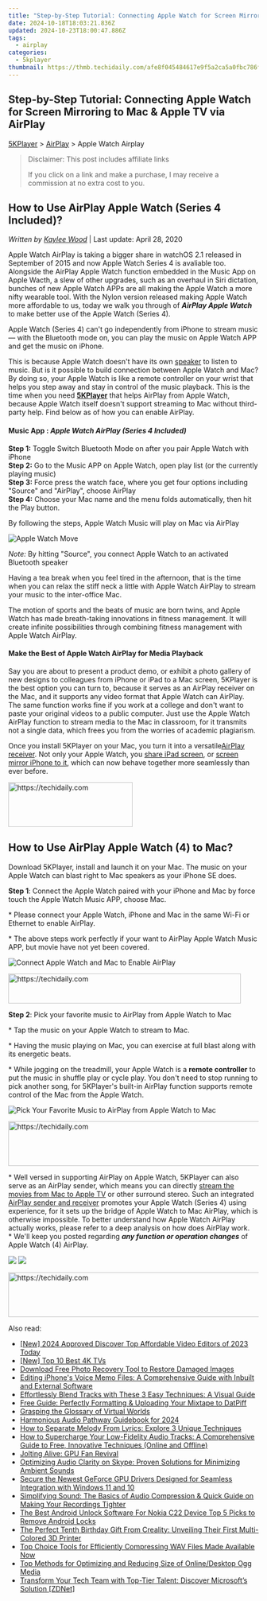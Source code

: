 ```yaml
---
title: "Step-by-Step Tutorial: Connecting Apple Watch for Screen Mirroring to Mac & Apple TV via AirPlay"
date: 2024-10-18T18:03:21.836Z
updated: 2024-10-23T18:00:47.886Z
tags:
  - airplay
categories:
  - 5kplayer
thumbnail: https://thmb.techidaily.com/afe8f045484617e9f5a2ca5a0fbc786ffaec7f39c500d09279ae8778f97ad566.jpg
---
```


## Step-by-Step Tutorial: Connecting Apple Watch for Screen Mirroring to Mac & Apple TV via AirPlay

[5KPlayer](https://tools.techidaily.com/5kplayer/products/) \> [AirPlay](https://tools.techidaily.com/5kplayer/airplay/) \> Apple Watch Airplay

>  Disclaimer: This post includes affiliate links
>
>  If you click on a link and make a purchase, I may receive a commission at no extra cost to you.
>

## How to Use AirPlay Apple Watch (Series 4 Included)?

 _Written by [Kaylee Wood](https://www.quora.com/profile/Amanda-Hu-21)_ | Last update: April 28, 2020

Apple Watch AirPlay is taking a bigger share in watchOS 2.1 released in September of 2015 and now Apple Watch Series 4 is avaliable too. Alongside the AirPlay Apple Watch function embedded in the Music App on Apple Wacth, a slew of other upgrades, such as an overhaul in Siri dictation, bunches of new Apple Watch APPs are all making the Apple Watch a more nifty wearable tool. With the Nylon version released making Apple Watch more affordable to us, today we walk you through of _**AirPlay Apple Watch**_ to make better use of the Apple Watch (Series 4).

Apple Watch (Series 4) can't go independently from iPhone to stream music — with the Bluetooth mode on, you can play the music on Apple Watch APP and get the music on iPhone.

This is because Apple Watch doesn't have its own [speaker](https://tools.techidaily.com/5kplayer/airplay/) to listen to music. But is it possible to build connection between Apple Watch and Mac? By doing so, your Apple Watch is like a remote controller on your wrist that helps you step away and stay in control of the music playback. This is the time when you need [**5KPlayer**](https://tools.techidaily.com/5kplayer/products/) that helps AirPlay from Apple Watch, because Apple Watch itself doesn't support streaming to Mac without third-party help. Find below as of how you can enable AirPlay.

#### **Music App** : **_Apple Watch AirPlay (Series 4 Included)_**

**Step 1:** Toggle Switch Bluetooth Mode on after you pair Apple Watch with iPhone  
**Step 2:** Go to the Music APP on Apple Watch, open play list (or the currently playing music)  
**Step 3:** Force press the watch face, where you get four options including "Source" and "AirPlay", choose AirPlay  
**Step 4:** Choose your Mac name and the menu folds automatically, then hit the Play button.

By following the steps, Apple Watch Music will play on Mac via AirPlay

![Apple Watch Move](https://www.5kplayer.com/airplay/img/5k-apple-watch-airplay-yxt-032503.jpg) 

_Note:_ By hitting "Source", you connect Apple Watch to an activated Bluetooth speaker

Having a tea break when you feel tired in the afternoon, that is the time when you can relax the stiff neck a little with Apple Watch AirPlay to stream your music to the inter-office Mac.

The motion of sports and the beats of music are born twins, and Apple Watch has made breath-taking innovations in fitness management. It will create infinite possibilities through combining fitness management with Apple Watch AirPlay.

#### **Make the Best of Apple Watch AirPlay for Media Playback**

Say you are about to present a product demo, or exhibit a photo gallery of new designs to colleagues from iPhone or iPad to a Mac screen, 5KPlayer is the best option you can turn to, because it serves as an AirPlay receiver on the Mac, and it supports any video format that Apple Watch can AirPlay. The same function works fine if you work at a college and don't want to paste your original videos to a public computer. Just use the Apple Watch AirPlay function to stream media to the Mac in classroom, for it transmits not a single data, which frees you from the worries of academic plagiarism.

Once you install 5KPlayer on your Mac, you turn it into a versatile[AirPlay receiver](https://tools.techidaily.com/5kplayer/airplay/). Not only your Apple Watch, you [share iPad screen](https://tools.techidaily.com/5kplayer/airplay/), or [screen mirror iPhone to it](https://tools.techidaily.com/5kplayer/airplay/), which can now behave together more seamlessly than ever before.

<!-- affiliate ads begin -->
<a href="https://bluettius.sjv.io/c/5597632/2139112/17108" target="_top" id="2139112">
  <img src="//a.impactradius-go.com/display-ad/17108-2139112" border="0" alt="https://techidaily.com" width="250" height="90"/>
</a>
<img height="0" width="0" src="https://bluettius.sjv.io/i/5597632/2139112/17108" style="position:absolute;visibility:hidden;" border="0" />
<!-- affiliate ads end -->

## How to Use AirPlay Apple Watch (4) to Mac?

Download 5KPlayer, install and launch it on your Mac. The music on your Apple Watch can blast right to Mac speakers as your iPhone SE does.

**Step 1**: Connect the Apple Watch paired with your iPhone and Mac by force touch the Apple Watch Music APP, choose Mac. 

\* Please connect your Apple Watch, iPhone and Mac in the same Wi-Fi or Ethernet to enable AirPlay.  
  
 \* The above steps work perfectly if your want to AirPlay Apple Watch Music APP, but movie have not yet been covered. 

![Connect Apple Watch and Mac to Enable AirPlay](https://www.5kplayer.com/airplay/img/5k-how-to-use-airplay-on-mac-trl-032002.jpg)

<!-- affiliate ads begin -->
<a href="https://aligracehair.sjv.io/c/5597632/2135360/19272" target="_top" id="2135360">
  <img src="//a.impactradius-go.com/display-ad/19272-2135360" border="0" alt="https://techidaily.com" width="468" height="60"/>
</a>
<img height="0" width="0" src="https://aligracehair.sjv.io/i/5597632/2135360/19272" style="position:absolute;visibility:hidden;" border="0" />
<!-- affiliate ads end -->

**Step 2**: Pick your favorite music to AirPlay from Apple Watch to Mac

\* Tap the music on your Apple Watch to stream to Mac.

\* Having the music playing on Mac, you can exercise at full blast along with its energetic beats. 

\* While jogging on the treadmill, your Apple Watch is a **remote controller** to put the music in shuffle play or cycle play. You don't need to stop running to pick another song, for 5KPlayer's built-in AirPlay function supports remote control of the Mac from the Apple Watch. 

![Pick Your Favorite Music to AirPlay from Apple Watch to Mac](https://www.5kplayer.com/airplay/img/5k-apple-watch-airplay-yxt-032504.jpg)

<!-- affiliate ads begin -->
<a href="https://unicoeye.pxf.io/c/5597632/2134490/18498" target="_top" id="2134490">
  <img src="//a.impactradius-go.com/display-ad/18498-2134490" border="0" alt="https://techidaily.com" width="728" height="90"/>
</a>
<img height="0" width="0" src="https://unicoeye.pxf.io/i/5597632/2134490/18498" style="position:absolute;visibility:hidden;" border="0" />
<!-- affiliate ads end -->

\* Well versed in supporting AirPlay on Apple Watch, 5KPlayer can also serve as an AirPlay sender, which means you can directly [stream the movies from Mac to Apple TV](https://tools.techidaily.com/5kplayer/airplay/) or other surround stereo. Such an integrated [AirPlay sender and receiver](https://tools.techidaily.com/5kplayer/airplay/) promotes your Apple Watch (Series 4) using experience, for it sets up the bridge of Apple Watch to Mac AirPlay, which is otherwise impossible. To better understand how Apple Watch AirPlay actually works, please refer to a deep analysis on how does AirPlay work.  
 \* We'll keep you posted regarding **_any function or operation changes_** of Apple Watch (4) AirPlay.

[![](https://www.5kplayer.com/airplay/../button/freedownwhitewin.png)](https://tools.techidaily.com/5kplayer/products/) [![](https://www.5kplayer.com/airplay/../button/freedownbackmac.png)](https://tools.techidaily.com/5kplayer/products/)

<!-- affiliate ads begin -->
<a href="https://aligracehair.sjv.io/c/5597632/1938698/19272" target="_top" id="1938698">
  <img src="//a.impactradius-go.com/display-ad/19272-1938698" border="0" alt="https://techidaily.com" width="728" height="90"/>
</a>
<img height="0" width="0" src="https://aligracehair.sjv.io/i/5597632/1938698/19272" style="position:absolute;visibility:hidden;" border="0" />
<!-- affiliate ads end -->

<ins class="adsbygoogle"
     style="display:block"
     data-ad-format="autorelaxed"
     data-ad-client="ca-pub-7571918770474297"
     data-ad-slot="1223367746"></ins>

<ins class="adsbygoogle"
     style="display:block"
     data-ad-client="ca-pub-7571918770474297"
     data-ad-slot="8358498916"
     data-ad-format="auto"
     data-full-width-responsive="true"></ins>

<span class="atpl-alsoreadstyle">Also read:</span>
<div><ul>
<li><a href="https://facebook-video-share.techidaily.com/new-2024-approved-discover-top-affordable-video-editors-of-2023-today/"><u>[New] 2024 Approved Discover Top Affordable Video Editors of 2023 Today</u></a></li>
<li><a href="https://fox-boxes.techidaily.com/new-top-10-best-4k-tvs/"><u>[New] Top 10 Best 4K TVs</u></a></li>
<li><a href="https://data-safeguard.techidaily.com/download-free-photo-recovery-tool-to-restore-damaged-images/"><u>Download Free Photo Recovery Tool to Restore Damaged Images</u></a></li>
<li><a href="https://media-tips.techidaily.com/editing-iphones-voice-memo-files-a-comprehensive-guide-with-inbuilt-and-external-software/"><u>Editing iPhone's Voice Memo Files: A Comprehensive Guide with Inbuilt and External Software</u></a></li>
<li><a href="https://media-tips.techidaily.com/effortlessly-blend-tracks-with-these-3-easy-techniques-a-visual-guide/"><u>Effortlessly Blend Tracks with These 3 Easy Techniques: A Visual Guide</u></a></li>
<li><a href="https://media-tips.techidaily.com/free-guide-perfectly-formatting-and-uploading-your-mixtape-to-datpiff/"><u>Free Guide: Perfectly Formatting & Uploading Your Mixtape to DatPiff</u></a></li>
<li><a href="https://extra-hints.techidaily.com/grasping-the-glossary-of-virtual-worlds/"><u>Grasping the Glossary of Virtual Worlds</u></a></li>
<li><a href="https://some-techniques.techidaily.com/harmonious-audio-pathway-guidebook-for-2024/"><u>Harmonious Audio Pathway Guidebook for 2024</u></a></li>
<li><a href="https://media-tips.techidaily.com/how-to-separate-melody-from-lyrics-explore-3-unique-techniques/"><u>How to Separate Melody From Lyrics: Explore 3 Unique Techniques</u></a></li>
<li><a href="https://media-tips.techidaily.com/how-to-supercharge-your-low-fidelity-audio-tracks-a-comprehensive-guide-to-free-innovative-techniques-online-and-offline/"><u>How to Supercharge Your Low-Fidelity Audio Tracks: A Comprehensive Guide to Free, Innovative Techniques (Online and Offline)</u></a></li>
<li><a href="https://network-issues.techidaily.com/jolting-alive-gpu-fan-revival/"><u>Jolting Alive: GPU Fan Revival</u></a></li>
<li><a href="https://media-tips.techidaily.com/optimizing-audio-clarity-on-skype-proven-solutions-for-minimizing-ambient-sounds/"><u>Optimizing Audio Clarity on Skype: Proven Solutions for Minimizing Ambient Sounds</u></a></li>
<li><a href="https://win-dash.techidaily.com/secure-the-newest-geforce-gpu-drivers-designed-for-seamless-integration-with-windows-11-and-10/"><u>Secure the Newest GeForce GPU Drivers Designed for Seamless Integration with Windows 11 and 10</u></a></li>
<li><a href="https://media-tips.techidaily.com/simplifying-sound-the-basics-of-audio-compression-and-quick-guide-on-making-your-recordings-tighter/"><u>Simplifying Sound: The Basics of Audio Compression & Quick Guide on Making Your Recordings Tighter</u></a></li>
<li><a href="https://sim-unlock.techidaily.com/the-best-android-unlock-software-for-nokia-c22-device-top-5-picks-to-remove-android-locks-by-drfone-android/"><u>The Best Android Unlock Software For Nokia C22 Device Top 5 Picks to Remove Android Locks</u></a></li>
<li><a href="https://hardware-tips.techidaily.com/the-perfect-tenth-birthday-gift-from-creality-unveiling-their-first-multi-colored-3d-printer/"><u>The Perfect Tenth Birthday Gift From Creality: Unveiling Their First Multi-Colored 3D Printer</u></a></li>
<li><a href="https://media-tips.techidaily.com/top-choice-tools-for-efficiently-compressing-wav-files-made-available-now/"><u>Top Choice Tools for Efficiently Compressing WAV Files Made Available Now</u></a></li>
<li><a href="https://media-tips.techidaily.com/top-methods-for-optimizing-and-reducing-size-of-onlinedesktop-ogg-media/"><u>Top Methods for Optimizing and Reducing Size of Online/Desktop Ogg Media</u></a></li>
<li><a href="https://tech-savvy.techidaily.com/transform-your-tech-team-with-top-tier-talent-discover-microsofts-solution-zdnet/"><u>Transform Your Tech Team with Top-Tier Talent: Discover Microsoft’s Solution [ZDNet]</u></a></li>
</ul></div>

